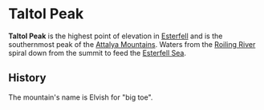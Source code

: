 # Taltol Peak

**Taltol Peak** is the highest point of elevation in [Esterfell](../../../) and is the southernmost peak of the [Attalya Mountains](../). Waters from the [Roiling River](roiling-river.md) spiral down from the summit to feed the [Esterfell Sea](../../esterfell-sea/).

## History

The mountain's name is Elvish for "big toe".
